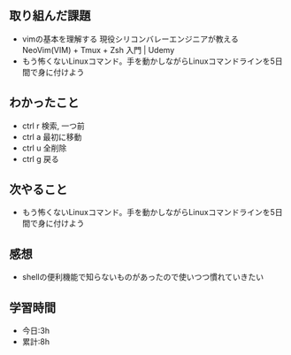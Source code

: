 ## 取り組んだ課題
- vimの基本を理解する 現役シリコンバレーエンジニアが教える NeoVim(VIM) + Tmux + Zsh 入門 | Udemy 
- もう怖くないLinuxコマンド。手を動かしながらLinuxコマンドラインを5日間で身に付けよう 

## わかったこと
- ctrl r 検索, 一つ前
- ctrl a 最初に移動
- ctrl u 全削除
- ctrl g 戻る

## 次やること
- もう怖くないLinuxコマンド。手を動かしながらLinuxコマンドラインを5日間で身に付けよう

## 感想
- shellの便利機能で知らないものがあったので使いつつ慣れていきたい

## 学習時間
- 今日:3h
- 累計:8h
